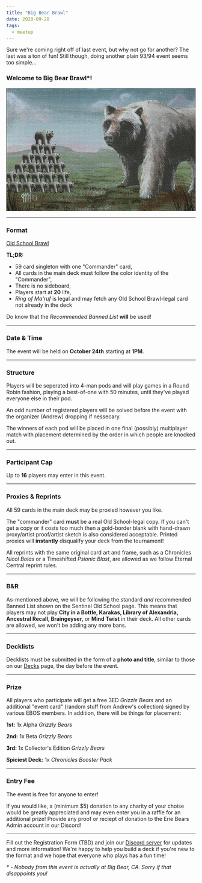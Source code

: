 ```yaml
---
title: "Big Bear Brawl"
date: 2020-09-28
tags:
  - meetup
---
```


Sure we're coming right off of last event, but why not go for another? The last was a ton of fun! Still though, doing another plain 93/94 event seems too simple...

### Welcome to Big Bear Brawl*!

![BBB](/assets/images/bigbearbrawl.png)

---

### Format
[Old School Brawl](https://sentineloldschoolmtg.com/old-school-brawl-a-93-94-commander-variant/)

**TL;DR:**

* 59 card singleton with one "Commander" card,
* All cards in the main deck must follow the color identity of the "Commander",
* There is no sideboard,
* Players start at **20** life,
* *Ring of Ma'ruf* is legal and may fetch any Old School Brawl-legal card not already in the deck

Do know that the *Recommended Banned List* **will** be used!

---

### Date & Time
The event will be held on **October 24th** starting at **1PM**.

---

### Structure
Players will be seperated into 4-man pods and will play games in a Round Robin fashion, playing a best-of-one with 50 minutes, until they've played everyone else in their pod.

An odd number of registered players will be solved before the event with the organizer (Andrew) dropping if nessecary.

The winners of each pod will be placed in one final (possibly) multiplayer match with placement determined by the order in which people are knocked out.

---

### Participant Cap
Up to **16** players may enter in this event.

---

### Proxies & Reprints
All 59 cards in the main deck may be proxied however you like. 

The "commander" card **must** be a real Old School-legal copy. If you can't get a copy or it costs too much then a gold-border blank with hand-drawn proxy/artist proof/artist sketch is also considered acceptable. Printed proxies will **instantly** disqualify your deck from the tournament!

All reprints with the same original card art and frame, such as a Chronicles *Nicol Bolas* or a Timeshifted *Psionic Blast*, are allowed as we follow Eternal Central reprint rules.

---

### B&R
As-mentioned above, we will be following the standard *and* recommended Banned List shown on the Sentinel Old School page. This means that players may not play **City in a Bottle, Karakas, Library of Alexandria, Ancestral Recall, Braingeyser,** or **Mind Twist** in their deck. All other cards are allowed, we won't be adding any more bans.

---

### Decklists
Decklists must be submitted in the form of a **photo and title**, similar to those on our [Decks](https://eriebearsos.com/decks/) page, the day before the event.

---

### Prize
All players who participate will get a free 3ED *Grizzle Bears* and an additional "event card" (random stuff from Andrew's collection) signed by various EBOS members. In addition, there will be things for placement:

**1st:** 1x Alpha *Grizzly Bears*

**2nd:** 1x Beta *Grizzly Bears*

**3rd:** 1x Collector's Edition *Grizzly Bears*

**Spiciest Deck:** 1x *Chronicles Booster Pack*

---

### Entry Fee
The event is free for anyone to enter!

If you would like, a (minimum $5) donation to any charity of your choise would be greatly appreciated and may even enter you in a raffle for an additional prize! Provide any proof or reciept of donation to the Erie Bears Admin account in our Discord!

---

Fill out the Registration Form (TBD) and join our [Discord server](https://discord.com/invite/fDdeJj5) for updates and more information! We're happy to help you build a deck if you're new to the format and we hope that everyone who plays has a fun time!

<i>* - Nobody from this event is actually at Big Bear, CA. Sorry if that disappoints you!</i>
